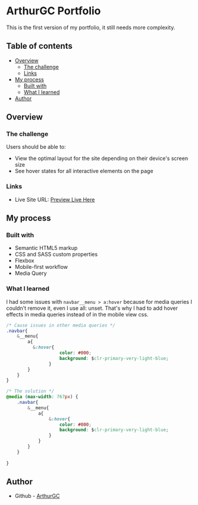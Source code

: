 # ArthurGC Portfolio

This is the first version of my portfolio, it still needs more complexity.

## Table of contents

- [Overview](#overview)
  - [The challenge](#the-challenge)
  - [Links](#links)
- [My process](#my-process)
  - [Built with](#built-with)
  - [What I learned](#what-i-learned)
- [Author](#author)

## Overview

### The challenge

Users should be able to:

- View the optimal layout for the site depending on their device's screen size
- See hover states for all interactive elements on the page

### Links

- Live Site URL: [Preview Live Here](https://arthurgc.github.io/portfolio/)

## My process

### Built with

- Semantic HTML5 markup
- CSS and SASS custom properties
- Flexbox
- Mobile-first workflow
- Media Query

### What I learned

I had some issues with `navbar__menu > a:hover` because for media queries I couldn't remove it, even I use all: unset. That's why I had to add hover effects in media queries instead of in the mobile view css.

```css
/* Cause issues in other media queries */
.navbar{
    &__menu{
        a{
          &:hover{
                    color: #000;
                    background: $clr-primary-very-light-blue;
                }
        }
    }
}
```
```css
/* The solution */
@media (max-width: 767px) {
    .navbar{
        &__menu{
            a{
                &:hover{
                    color: #000;
                    background: $clr-primary-very-light-blue;
                }
            }
        }
    }
    
}
```

## Author

- Github - [ArthurGC](https://github.com/ArthurGC)
